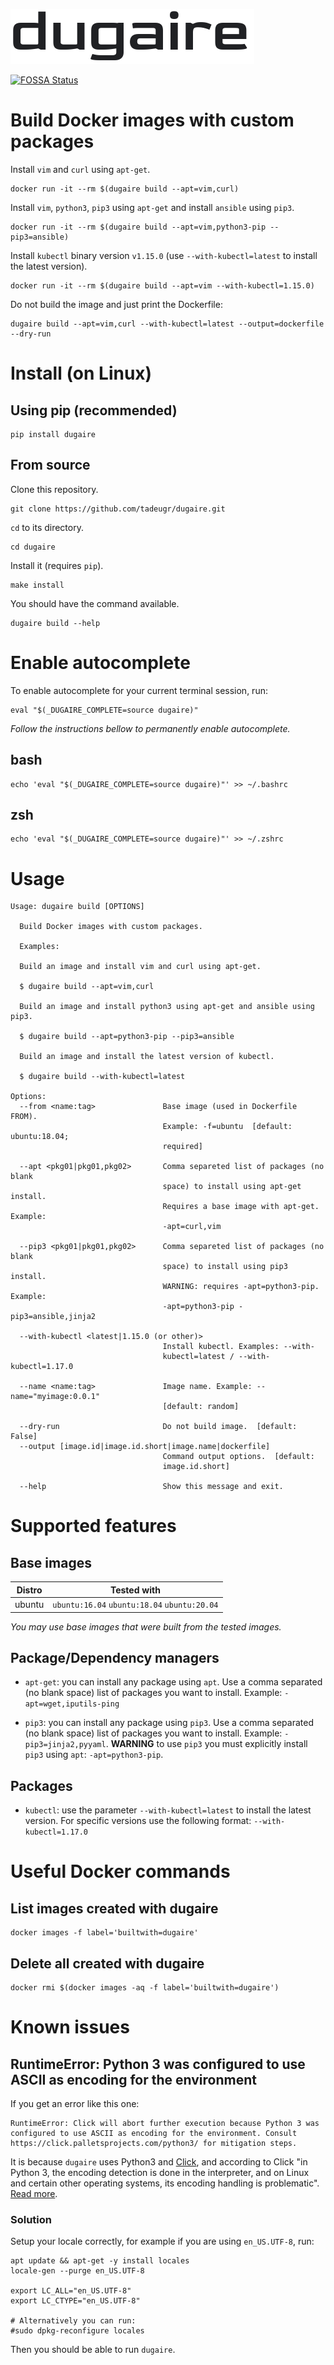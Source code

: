 ![dugaire](doc/dugaire-logo.png)

[![FOSSA Status](https://app.fossa.com/api/projects/git%2Bgithub.com%2Ftadeugr%2Fdugaire.svg?type=shield)](https://app.fossa.com/projects/git%2Bgithub.com%2Ftadeugr%2Fdugaire?ref=badge_shield)

# Build Docker images with custom packages

Install `vim` and `curl` using `apt-get`.

```
docker run -it --rm $(dugaire build --apt=vim,curl)
```

Install `vim`, `python3`, `pip3` using `apt-get` and install `ansible` using `pip3`.

```
docker run -it --rm $(dugaire build --apt=vim,python3-pip --pip3=ansible)
```

Install `kubectl` binary version `v1.15.0` (use `--with-kubectl=latest` to install the latest version).

```
docker run -it --rm $(dugaire build --apt=vim --with-kubectl=1.15.0)
```

Do not build the image and just print the Dockerfile:

```
dugaire build --apt=vim,curl --with-kubectl=latest --output=dockerfile --dry-run
```

# Install (on Linux)

## Using pip (recommended)

```
pip install dugaire
```

## From source

Clone this repository.

```
git clone https://github.com/tadeugr/dugaire.git
```

`cd` to its directory.

```
cd dugaire
```

Install it (requires `pip`).

```
make install
```

You should have the command available.

```
dugaire build --help
```

# Enable autocomplete 

To enable autocomplete for your current terminal session, run:

```
eval "$(_DUGAIRE_COMPLETE=source dugaire)"
```
*Follow the instructions bellow to permanently enable autocomplete.*

## bash

```
echo 'eval "$(_DUGAIRE_COMPLETE=source dugaire)"' >> ~/.bashrc
```

## zsh

```
echo 'eval "$(_DUGAIRE_COMPLETE=source dugaire)"' >> ~/.zshrc
```

# Usage

```
Usage: dugaire build [OPTIONS]

  Build Docker images with custom packages.

  Examples:

  Build an image and install vim and curl using apt-get.

  $ dugaire build --apt=vim,curl

  Build an image and install python3 using apt-get and ansible using pip3.

  $ dugaire build --apt=python3-pip --pip3=ansible

  Build an image and install the latest version of kubectl.

  $ dugaire build --with-kubectl=latest

Options:
  --from <name:tag>               Base image (used in Dockerfile FROM).
                                  Example: -f=ubuntu  [default: ubuntu:18.04;
                                  required]

  --apt <pkg01|pkg01,pkg02>       Comma separeted list of packages (no blank
                                  space) to install using apt-get install.
                                  Requires a base image with apt-get. Example:
                                  -apt=curl,vim

  --pip3 <pkg01|pkg01,pkg02>      Comma separeted list of packages (no blank
                                  space) to install using pip3 install.
                                  WARNING: requires -apt=python3-pip. Example:
                                  -apt=python3-pip -pip3=ansible,jinja2

  --with-kubectl <latest|1.15.0 (or other)>
                                  Install kubectl. Examples: --with-
                                  kubectl=latest / --with-kubectl=1.17.0

  --name <name:tag>               Image name. Example: --name="myimage:0.0.1"
                                  [default: random]

  --dry-run                       Do not build image.  [default: False]
  --output [image.id|image.id.short|image.name|dockerfile]
                                  Command output options.  [default:
                                  image.id.short]

  --help                          Show this message and exit.
```

# Supported features

## Base images

| Distro        | Tested with                                  |
| ------------- |:--------------------------------------------:|
| ubuntu        | `ubuntu:16.04` `ubuntu:18.04` `ubuntu:20.04` |

*You may use base images that were built from the tested images.*

## Package/Dependency managers

* `apt-get`: you can install any package using `apt`. Use a comma separated (no blank space) list of packages you want to install. Example: `-apt=wget,iputils-ping`

* `pip3`: you can install any package using `pip3`. Use a comma separated (no blank space) list of packages you want to install. Example: `-pip3=jinja2,pyyaml`. **WARNING** to use `pip3` you must explicitly install `pip3` using `apt`: `-apt=python3-pip`.

## Packages

* `kubectl`: use the parameter `--with-kubectl=latest` to install the latest version. For specific versions use the following format: `--with-kubectl=1.17.0`

# Useful Docker commands

## List images created with dugaire

```
docker images -f label='builtwith=dugaire'
```

## Delete all created with dugaire

```
docker rmi $(docker images -aq -f label='builtwith=dugaire')
```

# Known issues

## RuntimeError: Python 3 was configured to use ASCII as encoding for the environment

If you get an error like this one:

```
RuntimeError: Click will abort further execution because Python 3 was configured to use ASCII as encoding for the environment. Consult https://click.palletsprojects.com/python3/ for mitigation steps.
```

It is because `dugaire` uses Python3 and [Click](https://github.com/pallets/click), and according to Click "in Python 3, the encoding detection is done in the interpreter, and on Linux and certain other operating systems, its encoding handling is problematic". [Read more](https://click.palletsprojects.com/en/5.x/python3/#python-3-surrogate-handling).

### Solution

Setup your locale correctly, for example if you are using `en_US.UTF-8`, run:

```
apt update && apt-get -y install locales
locale-gen --purge en_US.UTF-8

export LC_ALL="en_US.UTF-8"
export LC_CTYPE="en_US.UTF-8"

# Alternatively you can run: 
#sudo dpkg-reconfigure locales
```

Then you should be able to run `dugaire`.